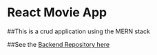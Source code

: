 # React Movie App

##This is a crud application using the MERN stack

##See the [Backend Repository here](https://github.com/Vaishak-JN/Node_movies)
